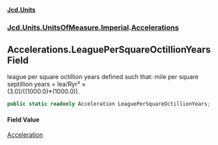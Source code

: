 #### [Jcd.Units](index.md 'index')
### [Jcd.Units.UnitsOfMeasure.Imperial](Jcd.Units.UnitsOfMeasure.Imperial.md 'Jcd.Units.UnitsOfMeasure.Imperial').[Accelerations](Accelerations.md 'Jcd.Units.UnitsOfMeasure.Imperial.Accelerations')

## Accelerations.LeaguePerSquareOctillionYears Field

league per square octillion years defined such that: mile per square septillion years = lea/Ryr² ×  
(3.0)/((1000.0)*(1000.0)).

```csharp
public static readonly Acceleration LeaguePerSquareOctillionYears;
```

#### Field Value
[Acceleration](Acceleration.md 'Jcd.Units.UnitTypes.Acceleration')